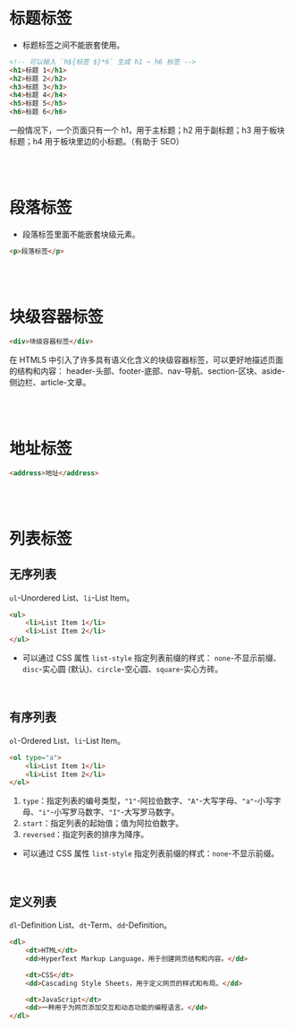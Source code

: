 # 标题标签

-   标题标签之间不能嵌套使用。

```html
<!-- 可以输入 `h${标签 $}*6` 生成 h1 ~ h6 标签 -->
<h1>标题 1</h1>
<h2>标题 2</h2>
<h3>标题 3</h3>
<h4>标题 4</h4>
<h5>标题 5</h5>
<h6>标题 6</h6>
```

一般情况下，一个页面只有一个 h1，用于主标题；h2 用于副标题；h3 用于板块标题；h4 用于板块里边的小标题。（有助于 SEO）

<br><br>

# 段落标签

-   段落标签里面不能嵌套块级元素。

```html
<p>段落标签</p>
```

<br><br>

# 块级容器标签

```html
<div>块级容器标签</div>
```

在 HTML5 中引入了许多具有语义化含义的块级容器标签，可以更好地描述页面的结构和内容：
header-头部、footer-底部、nav-导航、section-区块、aside-侧边栏、article-文章。

<br><br>

# 地址标签

```html
<address>地址</address>
```

<br><br>

# 列表标签

## 无序列表

`ul`-Unordered List、`li`-List Item。

```html
<ul>
    <li>List Item 1</li>
    <li>List Item 2</li>
</ul>
```

-   可以通过 CSS 属性 `list-style` 指定列表前缀的样式：
    `none`-不显示前缀、`disc`-实心圆 (默认)、`circle`-空心圆、`square`-实心方砖。

<br>

## 有序列表

`ol`-Ordered List、`li`-List Item。

```html
<ol type="a">
    <li>List Item 1</li>
    <li>List Item 2</li>
</ol>
```

1.  `type`：指定列表的编号类型，`"1"`-阿拉伯数字、`"A"`-大写字母、`"a"`-小写字母、`"i"`-小写罗马数字、`"I"`-大写罗马数字。
2.  `start`：指定列表的起始值；值为阿拉伯数字。
3.  `reversed`：指定列表的排序为降序。

-   可以通过 CSS 属性 `list-style` 指定列表前缀的样式：`none`-不显示前缀。

<br>

## 定义列表

`dl`-Definition List、`dt`-Term、`dd`-Definition。

```html
<dl>
    <dt>HTML</dt>
    <dd>HyperText Markup Language，用于创建网页结构和内容。</dd>

    <dt>CSS</dt>
    <dd>Cascading Style Sheets，用于定义网页的样式和布局。</dd>

    <dt>JavaScript</dt>
    <dd>一种用于为网页添加交互和动态功能的编程语言。</dd>
</dl>
```

<br><br>
